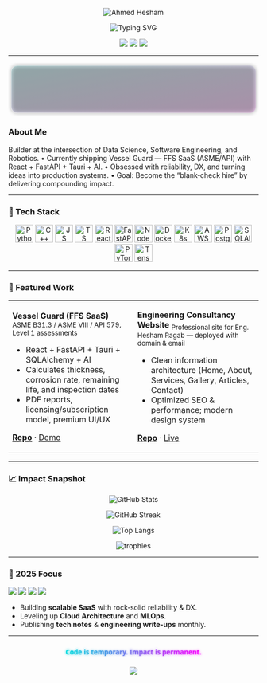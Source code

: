 <!--
INSTRUCTIONS:
1) Replace all placeholders like GITHUB_USERNAME, LINKEDIN_URL, PORTFOLIO_URL, CONTACT_EMAIL.
2) Commit this as README.md in your profile repo: github.com/GITHUB_USERNAME/GITHUB_USERNAME
3) For best visuals, enable dark mode preview. All assets are inline or from popular stat services.
-->

<!-- ====== HERO / ANIMATED BANNER ====== -->

<p align="center">
  <!-- Neon capsule header (animated) -->
  <img src="https://capsule-render.vercel.app/api?type=waving&height=220&text=Ahmed%20Hesham&fontAlign=50&fontAlignY=40&color=0:00DBDE,100:FC00FF&fontColor=ffffff&fontSize=60&desc=Data%20Scientist%20•%20Software%20Engineer%20•%20Robotics&descAlign=50&descAlignY=65" alt="Ahmed Hesham" />
</p>

<p align="center">
  <!-- Dynamic typing headline -->
  <img src="https://readme-typing-svg.demolab.com?font=Fira+Code&size=22&duration=2500&pause=1200&color=00DBDE&center=true&vCenter=true&width=600&lines=Building+impactful+AI+%26+SaaS;Full-stack+%2B+ML+%2B+Robotics;Cloud-ready+systems+at+scale;Shipping+what+matters+%F0%9F%9A%80" alt="Typing SVG" />
</p>


<!-- ====== QUICK LINKS / CONTACT ====== -->

<p align="center">
  <a href="https://www.linkedin.com/in/ahmedhesham612006/"><img src="https://img.shields.io/badge/LinkedIn-0A66C2?style=for-the-badge&logo=linkedin&logoColor=white" /></a>
  <a href="https://www.ahmedseddik.dev"><img src="https://img.shields.io/badge/Portfolio-111111?style=for-the-badge&logo=vercel&logoColor=white" /></a>
  <a href="mailto:ahmed.hesham0762@gmail.com"><img src="https://img.shields.io/badge/Email-EA4335?style=for-the-badge&logo=gmail&logoColor=white" /></a>
</p>

---

<!-- ====== ABOUT (GLASS / NEON SVG CARD) ====== -->

<p align="center">
  <svg viewBox="0 0 900 190" width="100%" height="190" xmlns="http://www.w3.org/2000/svg" role="img" aria-label="About Ahmed">
    <defs>
      <linearGradient id="g" x1="0" x2="1" y1="0" y2="1">
        <stop stop-color="#00DBDE" offset="0%"/>
        <stop stop-color="#FC00FF" offset="100%"/>
      </linearGradient>
      <filter id="glass" x="-20%" y="-20%" width="140%" height="140%">
        <feGaussianBlur in="SourceGraphic" stdDeviation="8" result="blur"/>
        <feColorMatrix in="blur" type="matrix" values="0 0 0 0 0   0 0 0 0 0   0 0 0 0 0   0 0 0 .6 0"/>
      </filter>
      <linearGradient id="strokeGrad" x1="0" x2="1">
        <stop stop-color="#ffffff" stop-opacity="0.9" offset="0%"/>
        <stop stop-color="#ffffff" stop-opacity="0.2" offset="100%"/>
      </linearGradient>
    </defs>
    <rect x="10" y="10" rx="22" ry="22" width="880" height="170" fill="url(#g)" opacity="0.15" />
    <rect x="10" y="10" rx="22" ry="22" width="880" height="170" fill="#0b0f17" opacity="0.55" filter="url(#glass)" />
    <rect x="10" y="10" rx="22" ry="22" width="880" height="170" fill="transparent" stroke="url(#strokeGrad)" stroke-width="1.2" />
    <g font-family="ui-sans-serif, system-ui, Segoe UI, Roboto" fill="#e6e6e6">
      <h3 x="30" y="55" font-size="22" font-weight="700" align="left">About Me</h3>
      <text x="30" y="88" font-size="16">Builder at the intersection of Data Science, Software Engineering, and Robotics.</text>
      <text x="30" y="110" font-size="16">• Currently shipping <tspan fill="#80ffea" font-weight="700">Vessel Guard</tspan> — FFS SaaS (ASME/API) with React + FastAPI + Tauri + AI.</text>
      <text x="30" y="132" font-size="16">• Obsessed with reliability, DX, and turning ideas into production systems.</text>
      <text x="30" y="154" font-size="16">• Goal: Become the “blank‑check hire” by delivering compounding impact.</text>
    </g>
  </svg>
</p>

---

<!-- ====== TECH STACK ICON CLOUD ====== -->

### 🧰 Tech Stack

<p align="center">
  <img height="36" src="https://cdn.jsdelivr.net/gh/devicons/devicon/icons/python/python-original.svg" alt="Python"/>
  <img height="36" src="https://cdn.jsdelivr.net/gh/devicons/devicon/icons/cplusplus/cplusplus-original.svg" alt="C++"/>
  <img height="36" src="https://cdn.jsdelivr.net/gh/devicons/devicon/icons/javascript/javascript-original.svg" alt="JS"/>
  <img height="36" src="https://cdn.jsdelivr.net/gh/devicons/devicon/icons/typescript/typescript-original.svg" alt="TS"/>
  <img height="36" src="https://cdn.jsdelivr.net/gh/devicons/devicon/icons/react/react-original.svg" alt="React"/>
  <img height="36" src="https://cdn.jsdelivr.net/gh/devicons/devicon/icons/fastapi/fastapi-original.svg" alt="FastAPI"/>
  <img height="36" src="https://cdn.jsdelivr.net/gh/devicons/devicon/icons/nodejs/nodejs-original.svg" alt="Node"/>
  <img height="36" src="https://cdn.jsdelivr.net/gh/devicons/devicon/icons/docker/docker-original.svg" alt="Docker"/>
  <img height="36" src="https://cdn.jsdelivr.net/gh/devicons/devicon/icons/kubernetes/kubernetes-plain.svg" alt="K8s"/>
  <img height="36" src="https://www.vectorlogo.zone/logos/amazon_aws/amazon_aws-icon.svg" alt="AWS"/>
  <img height="36" src="https://cdn.jsdelivr.net/gh/devicons/devicon/icons/postgresql/postgresql-original.svg" alt="Postgres"/>
  <img height="36" src="https://cdn.jsdelivr.net/gh/devicons/devicon/icons/sqlalchemy/sqlalchemy-original.svg" alt="SQLAlchemy"/>
  <img height="36" src="https://cdn.jsdelivr.net/gh/devicons/devicon/icons/pytorch/pytorch-original.svg" alt="PyTorch"/>
  <img height="36" src="https://cdn.jsdelivr.net/gh/devicons/devicon/icons/tensorflow/tensorflow-original.svg" alt="TensorFlow"/>
</p>

---

<!-- ====== FEATURED PROJECTS (CARDS WITH PREVIEWS) ====== -->

### 🎯 Featured Work

<table>
  <tr>
    <td width="50%">

**Vessel Guard (FFS SaaS)** <sub>ASME B31.3 / ASME VIII / API 579, Level 1 assessments</sub>

* React + FastAPI + Tauri + SQLAlchemy + AI
* Calculates thickness, corrosion rate, remaining life, and inspection dates
* PDF reports, licensing/subscription model, premium UI/UX

<a href="https://github.com/ahmed-hesham07/vessel-guard"><b>Repo</b></a> · <a href="https://PORTFOLIO_URL/projects/vessel-guard">Demo</a> </td> <td width="50%">

**Engineering Consultancy Website** <sub>Professional site for Eng. Hesham Ragab — deployed with domain & email</sub>

* Clean information architecture (Home, About, Services, Gallery, Articles, Contact)
* Optimized SEO & performance; modern design system

<a href="https://github.com/ahmed-hesham07/engineering-consultancy-site"><b>Repo</b></a> · <a href="https://hrc-engineering.com">Live</a> </td>

  </tr>
</table>

---

<!-- ====== STATS / GRAPHS (DARK/LIGHT ADAPTIVE) ====== -->

### 📈 Impact Snapshot

<p align="center">
  <picture>
    <source media="(prefers-color-scheme: dark)" srcset="https://github-readme-stats.vercel.app/api?username=ahmed-hesham07&show_icons=true&hide_border=true&rank_icon=percentile&theme=radical" />
    <img alt="GitHub Stats" src="https://github-readme-stats.vercel.app/api?username=ahmed-hesham07&show_icons=true&hide_border=true&rank_icon=percentile" />
  </picture>
</p>

<p align="center">
  <picture>
    <source media="(prefers-color-scheme: dark)" srcset="https://streak-stats.demolab.com?user=ahmed-hesham07&hide_border=true&date_format=j%20M%5B%20Y%5D&mode=weekly&theme=radical" />
    <img alt="GitHub Streak" src="https://streak-stats.demolab.com?user=ahmed-hesham07&hide_border=true&date_format=j%20M%5B%20Y%5D&mode=weekly" />
  </picture>
</p>

<p align="center">
  <picture>
    <source media="(prefers-color-scheme: dark)" srcset="https://github-readme-stats.vercel.app/api/top-langs/?username=ahmed-hesham07&layout=compact&hide_border=true&langs_count=8&theme=radical" />
    <img alt="Top Langs" src="https://github-readme-stats.vercel.app/api/top-langs/?username=ahmed-hesham07&layout=compact&hide_border=true&langs_count=8" />
  </picture>
</p>

<p align="center">
  <img src="https://github-profile-trophy.vercel.app/?username=ahmed-hesham07&theme=juicyfresh&margin-w=12&margin-h=12&no-bg=true&row=1" alt="trophies" />
</p>

---

<!-- ====== WIP / ROADMAP (ANIMATED BADGE ROW) ====== -->

### 🔭 2025 Focus

<p>
  <img src="https://img.shields.io/badge/SaaS-Ship%20fast%2C%20ship%20well-8A2BE2?style=for-the-badge" />
  <img src="https://img.shields.io/badge/AI-ML%20systems%20in%20prod-FF1493?style=for-the-badge" />
  <img src="https://img.shields.io/badge/Cloud-AWS%20%7C%20K8s-00BFFF?style=for-the-badge" />
  <img src="https://img.shields.io/badge/Robotics-Control%20%26%20Sensors-7FFF00?style=for-the-badge" />
</p>

* Building **scalable SaaS** with rock‑solid reliability & DX.
* Leveling up **Cloud Architecture** and **MLOps**.
* Publishing **tech notes** & **engineering write‑ups** monthly.

---

<!-- ====== FUN FOOTER (ANIMATED NEON TEXT SVG) ====== -->

<p align="center">
  <svg width="100%" height="80" viewBox="0 0 1200 80" xmlns="http://www.w3.org/2000/svg" role="img" aria-label="Impact over everything">
    <defs>
      <linearGradient id="grad2" x1="0%" y1="0%" x2="100%" y2="0%">
        <stop offset="0%" stop-color="#00DBDE"/>
        <stop offset="100%" stop-color="#FC00FF"/>
      </linearGradient>
      <filter id="glow">
        <feGaussianBlur stdDeviation="4.5" result="coloredBlur"/>
        <feMerge>
          <feMergeNode in="coloredBlur"/>
          <feMergeNode in="SourceGraphic"/>
        </feMerge>
      </filter>
    </defs>
    <text x="50%" y="55" text-anchor="middle" font-family="Segoe UI, Roboto, ui-sans-serif" font-size="32" font-weight="800" fill="url(#grad2)" filter="url(#glow)">Code is temporary. Impact is permanent.</text>
  </svg>
</p>

<!-- ====== WAVE OUTRO ====== -->

<p align="center">
  <img src="https://capsule-render.vercel.app/api?type=waving&height=120&section=footer&color=0:00DBDE,100:FC00FF" />
</p>

